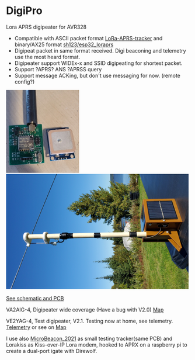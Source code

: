 # DigiPro
 Lora APRS digipeater for AVR328
 
 - Compatible with ASCII packet format [LoRa-APRS-tracker](https://github.com/lora-aprs/LoRa_APRS_Tracker) and binary/AX25 format [sh123/esp32_loraprs](https://github.com/sh123/esp32_loraprs)
 - Digipeat packet in same format received. Digi beaconing and telemetry use the most heard format.
 - Digipeater support WIDEx-x and SSID digipeating for shortest packet.
 - Support ?APRS? ANS ?APRSS query
 - Support message ACKing, but don't use messaging for now. (remote config?)
 
 ![Board](Board.jpg) ![Digi VA2AIG-4](Digi.png)

[See schematic and PCB](Board.pdf)

VA2AIG-4, Digipeater wide coverage (Have a bug with V2.0) [Map](https://fr.aprs.fi/#!call=a%2FVA2AIG-4&timerange=3600&tail=3600)

VE2YAG-4, Test digipeater, V2.1. Testing now at home, see telemetry.
[Telemetry](https://fr.aprs.fi/telemetry/a/VE2YAG-4) or see on [Map](https://fr.aprs.fi/info/a/VE2YAG-4)

I use also [MicroBeacon_2021](https://github.com/ve2yag/MicroBeacon_2021) as small testing tracker(same PCB) and Lorakiss as Kiss-over-IP Lora modem, hooked to APRX on a raspberry pi to create a dual-port igate with Direwolf.

